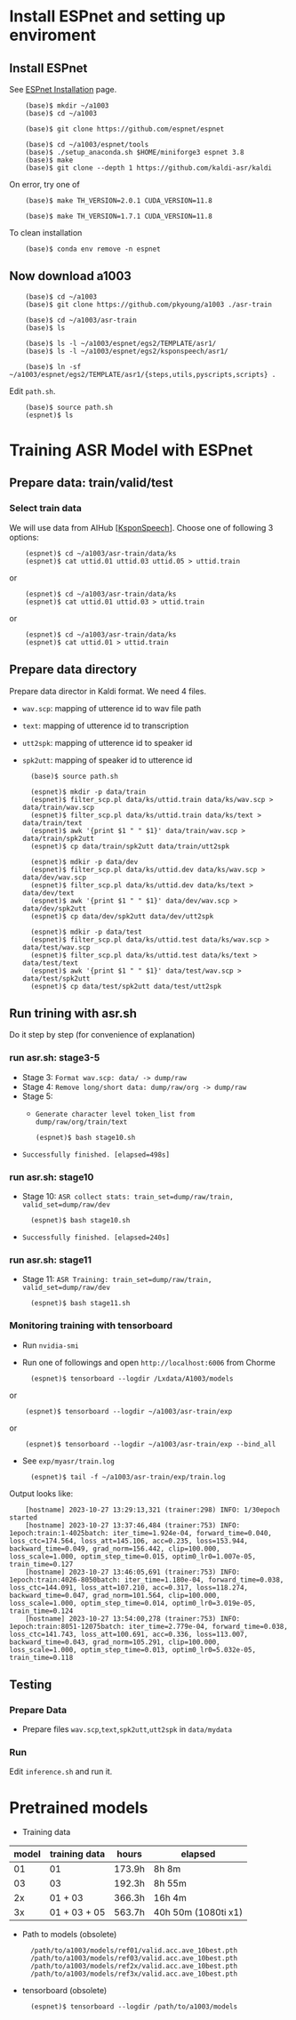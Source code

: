 
# Install ESPnet and setting up enviroment

## Install ESPnet
See [ESPnet Installation] page.

        (base)$ mkdir ~/a1003
        (base)$ cd ~/a1003

        (base)$ git clone https://github.com/espnet/espnet

        (base)$ cd ~/a1003/espnet/tools
        (base)$ ./setup_anaconda.sh $HOME/miniforge3 espnet 3.8
        (base)$ make
        (base)$ git clone --depth 1 https://github.com/kaldi-asr/kaldi

On error, try one of

        (base)$ make TH_VERSION=2.0.1 CUDA_VERSION=11.8

        (base)$ make TH_VERSION=1.7.1 CUDA_VERSION=11.8

To clean installation

        (base)$ conda env remove -n espnet

[ESPnet Installation]: https://espnet.github.io/espnet/installation.html

## Now download a1003

        (base)$ cd ~/a1003
        (base)$ git clone https://github.com/pkyoung/a1003 ./asr-train

        (base)$ cd ~/a1003/asr-train
        (base)$ ls

        (base)$ ls -l ~/a1003/espnet/egs2/TEMPLATE/asr1/
        (base)$ ls -l ~/a1003/espnet/egs2/ksponspeech/asr1/

        (base)$ ln -sf ~/a1003/espnet/egs2/TEMPLATE/asr1/{steps,utils,pyscripts,scripts} .

Edit `path.sh`.

        (base)$ source path.sh
        (espnet)$ ls

# Training ASR Model with ESPnet

## Prepare data: train/valid/test

### Select train data
We will use data from AIHub [[KsponSpeech]]. Choose one of following 3 options:

        (espnet)$ cd ~/a1003/asr-train/data/ks
        (espnet)$ cat uttid.01 uttid.03 uttid.05 > uttid.train

or

        (espnet)$ cd ~/a1003/asr-train/data/ks
        (espnet)$ cat uttid.01 uttid.03 > uttid.train

or

        (espnet)$ cd ~/a1003/asr-train/data/ks
        (espnet)$ cat uttid.01 > uttid.train

[KsponSpeech]: https://aihub.or.kr/aihubdata/data/view.do?currMenu=&topMenu=&aihubDataSe=realm&dataSetSn=123

## Prepare data directory
Prepare data director in Kaldi format. We need 4 files.

* `wav.scp`: mapping of utterence id to wav file path
* `text`: mapping of utterence id to transcription
* `utt2spk`: mapping of utterence id to speaker id
* `spk2utt`: mapping of speaker id to utterence id

        (base)$ source path.sh

        (espnet)$ mkdir -p data/train
        (espnet)$ filter_scp.pl data/ks/uttid.train data/ks/wav.scp > data/train/wav.scp
        (espnet)$ filter_scp.pl data/ks/uttid.train data/ks/text > data/train/text
        (espnet)$ awk '{print $1 " " $1}' data/train/wav.scp > data/train/spk2utt
        (espnet)$ cp data/train/spk2utt data/train/utt2spk

        (espnet)$ mdkir -p data/dev
        (espnet)$ filter_scp.pl data/ks/uttid.dev data/ks/wav.scp > data/dev/wav.scp
        (espnet)$ filter_scp.pl data/ks/uttid.dev data/ks/text > data/dev/text
        (espnet)$ awk '{print $1 " " $1}' data/dev/wav.scp > data/dev/spk2utt
        (espnet)$ cp data/dev/spk2utt data/dev/utt2spk

        (espnet)$ mdkir -p data/test
        (espnet)$ filter_scp.pl data/ks/uttid.test data/ks/wav.scp > data/test/wav.scp
        (espnet)$ filter_scp.pl data/ks/uttid.test data/ks/text > data/test/text
        (espnet)$ awk '{print $1 " " $1}' data/test/wav.scp > data/test/spk2utt
        (espnet)$ cp data/test/spk2utt data/test/utt2spk


## Run trining with asr.sh
Do it step by step (for convenience of explanation)

### run asr.sh: stage3-5

* Stage 3: `Format wav.scp: data/ -> dump/raw`
* Stage 4: `Remove long/short data: dump/raw/org -> dump/raw`
* Stage 5:
  - `Generate character level token_list from dump/raw/org/train/text`

        (espnet)$ bash stage10.sh

* `Successfully finished. [elapsed=498s]`

### run asr.sh: stage10

* Stage 10: `ASR collect stats: train_set=dump/raw/train, valid_set=dump/raw/dev`

        (espnet)$ bash stage10.sh

* `Successfully finished. [elapsed=240s]`

### run asr.sh: stage11

* Stage 11: `ASR Training: train_set=dump/raw/train, valid_set=dump/raw/dev`

        (espnet)$ bash stage11.sh

### Monitoring training with tensorboard

* Run `nvidia-smi`
* Run one of followings and open `http://localhost:6006` from Chorme

        (espnet)$ tensorboard --logdir /Lxdata/A1003/models

or

        (espnet)$ tensorboard --logdir ~/a1003/asr-train/exp

or

        (espnet)$ tensorboard --logdir ~/a1003/asr-train/exp --bind_all

* See `exp/myasr/train.log`

        (espnet)$ tail -f ~/a1003/asr-train/exp/train.log

Output looks like:

        [hostname] 2023-10-27 13:29:13,321 (trainer:298) INFO: 1/30epoch started
        [hostname] 2023-10-27 13:37:46,484 (trainer:753) INFO: 1epoch:train:1-4025batch: iter_time=1.924e-04, forward_time=0.040, loss_ctc=174.564, loss_att=145.106, acc=0.235, loss=153.944, backward_time=0.049, grad_norm=156.442, clip=100.000, loss_scale=1.000, optim_step_time=0.015, optim0_lr0=1.007e-05, train_time=0.127
        [hostname] 2023-10-27 13:46:05,691 (trainer:753) INFO: 1epoch:train:4026-8050batch: iter_time=1.180e-04, forward_time=0.038, loss_ctc=144.091, loss_att=107.210, acc=0.317, loss=118.274, backward_time=0.047, grad_norm=101.564, clip=100.000, loss_scale=1.000, optim_step_time=0.014, optim0_lr0=3.019e-05, train_time=0.124
        [hostname] 2023-10-27 13:54:00,278 (trainer:753) INFO: 1epoch:train:8051-12075batch: iter_time=2.779e-04, forward_time=0.038, loss_ctc=141.743, loss_att=100.691, acc=0.336, loss=113.007, backward_time=0.043, grad_norm=105.291, clip=100.000, loss_scale=1.000, optim_step_time=0.013, optim0_lr0=5.032e-05, train_time=0.118

## Testing

### Prepare Data

* Prepare files `wav.scp`,`text`,`spk2utt`,`utt2spk` in `data/mydata`

### Run
Edit `inference.sh` and run it.


# Pretrained models

* Training data

| model | training data | hours  | elapsed |
| ---   | ---           | ---    | ---     |
| 01    | 01            | 173.9h | 8h 8m   |
| 03    | 03            | 192.3h | 8h 55m  |
| 2x    | 01 + 03       | 366.3h | 16h 4m  |
| 3x    | 01 + 03 + 05  | 563.7h | 40h 50m (1080ti x1) |

* Path to models (obsolete)

        /path/to/a1003/models/ref01/valid.acc.ave_10best.pth
        /path/to/a1003/models/ref03/valid.acc.ave_10best.pth
        /path/to/a1003/models/ref2x/valid.acc.ave_10best.pth
        /path/to/a1003/models/ref3x/valid.acc.ave_10best.pth

* tensorboard (obsolete)

        (espnet)$ tensorboard --logdir /path/to/a1003/models

